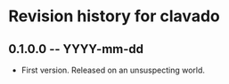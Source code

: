 # Revision history for clavado

## 0.1.0.0  -- YYYY-mm-dd

* First version. Released on an unsuspecting world.
